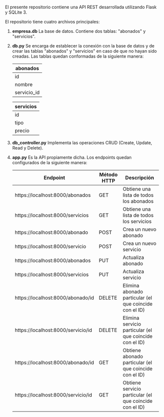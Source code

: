 El presente repositorio contiene una API REST desarrollada utilizando Flask y SQLite 3.

El repositorio tiene cuatro archivos principales:

1. **empresa.db**
   La base de datos. Contiene dos tablas: "abonados" y "servicios".

2. **db.py**
   Se encarga de establecer la conexión con la base de datos y de crear las tablas "abonados" y "servicios" en caso de que no hayan sido creadas. Las tablas quedan conformadas de la siguiente manera:

   | abonados    |
   | ----------- |
   | id          |
   | nombre      |
   | servicio_id |

   | servicios |
   | --------- |
   | id        |
   | tipo      |
   | precio    |

3. **db_controller.py**
   Implementa las operaciones CRUD (Create, Update, Read y Delete).

4. **app.py**
   Es la API propiamente dicha. Los endpoints quedan configurados de la siguiente manera:

   | Endpoint                           | Método HTTP | Descripción                                             |
   | ---------------------------------- | ----------- | ------------------------------------------------------- |
   | https://localhost:8000/abonados    | GET         | Obtiene una lista de todos los abonados                 |
   | https://localhost:8000/servicios   | GET         | Obtiene una lista de todos los servicios                |
   | https://localhost:8000/abonado     | POST        | Crea un nuevo abonado                                   |
   | https://localhost:8000/servicio    | POST        | Crea un nuevo servicio                                  |
   | https://localhost:8000/abonados    | PUT         | Actualiza abonado                                       |
   | https://localhost:8000/servicios   | PUT         | Actualiza servicio                                      |
   | https://localhost:8000/abonado/id  | DELETE      | Elimina abonado particular (el que coincide con el ID)  |
   | https://localhost:8000/servicio/id | DELETE      | Elimina servicio particular (el que coincide con el ID) |
   | https://localhost:8000/abonado/id  | GET         | Obtiene abonado particular (el que coincide con el ID)  |
   | https://localhost:8000/servicio/id | GET         | Obtiene servicio particular (el que coincide con el ID) |
